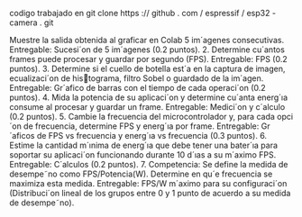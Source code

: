 
codigo trabajado en git clone https :// github . com / espressif / esp32 - camera . git


Muestre la salida obtenida al graficar en Colab 5 im´agenes consecutivas. Entregable:
Sucesi´on de 5 im´agenes (0.2 puntos).
2. Determine cu´antos frames puede procesar y guardar por segundo (FPS). Entregable:
FPS (0.2 puntos).
3. Determine si el cuello de botella est´a en la captura de imagen, ecualizaci´on de histograma, filtro Sobel o guardado de la im´agen. Entregable: Gr´afico de barras con el
tiempo de cada operaci´on (0.2 puntos).
4. Mida la potencia de su aplicaci´on y determine cu´anta energ´ıa consume al procesar y
guardar un frame. Entregable: Medici´on y c´alculo (0.2 puntos).
5. Cambie la frecuencia del microcontrolador y, para cada opci´on de frecuencia, determine
FPS y energ´ıa por frame. Entregable: Gr´aficos de FPS vs frecuencia y energ´ıa vs
frecuencia (0.3 puntos).
6. Estime la cantidad m´ınima de energ´ıa que debe tener una bater´ıa para soportar su
aplicaci´on funcionando durante 10 d´ıas a su m´aximo FPS. Entregable: C´alculos (0.2
puntos).
7. Competencia: Se define la medida de desempe˜no como FPS/Potencia(W). Determine
en qu´e frecuencia se maximiza esta medida. Entregable: FPS/W m´aximo para su
configuraci´on (Distribuci´on lineal de los grupos entre 0 y 1 punto de acuerdo a su
medida de desempe˜no).
